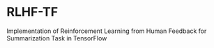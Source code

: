 # RLHF-TF
Implementation of Reinforcement Learning from Human Feedback for Summarization Task in TensorFlow
